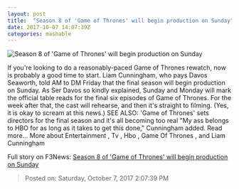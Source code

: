 ```yaml
---
layout: post
title:  "Season 8 of 'Game of Thrones' will begin production on Sunday"
date: 2017-10-07 14:07:39Z
categories: mashable
---
```


![Season 8 of 'Game of Thrones' will begin production on Sunday](https://i.amz.mshcdn.com/Db88hGfUhgMXs8Ls9pZSPpRGOR0=/1200x630/2017%2F10%2F07%2F37%2Fa511f881c7824735a2d812aba1a2c9bd.92f3f.jpg)

If you're looking to do a reasonably-paced Game of Thrones rewatch, now is probably a good time to start. Liam Cunningham, who pays Davos Seaworth, told AM to DM Friday that the final season will begin production on Sunday. As Ser Davos so kindly explained, Sunday and Monday will mark the official table reads for the final six episodes of Game of Thrones. For the week after that, the cast will rehearse, and then it's straight to filming. (Yes, it is okay to scream at this news.) SEE ALSO: 'Game of Thrones' sets directors for the final season and it's all becoming too real "My ass belongs to HBO for as long as it takes to get this done," Cunningham added. Read more... More about Entertainment , Tv , Hbo , Game Of Thrones , and Liam Cunningham


Full story on F3News: [Season 8 of 'Game of Thrones' will begin production on Sunday](http://www.f3nws.com/n/as4AJC)

> Posted on: Saturday, October 7, 2017 2:07:39 PM

